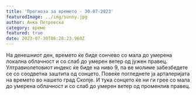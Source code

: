 ```yaml
---
title: 'Прогноза за времето - 30-07-2023'
featuredImage: ../img/sunny.jpg
author: Анка Петровска
category: време
featured: true
date: 2023-07-30T06:28:23.960Z
---
```

На денешниот ден, времето ќе биде сончево со мала до умерена локална облачност и со слаб до умерен ветер од јужен правец. Ултравиолетовиот индекс ќе биде на ниво 9, па ве молиме забезбедете се со соодветна заштита од сонцето. Повеќе погледнете ја арталеријата на времето во нашето град Скопје. И тука сонцето ќе ни ги грее со мала до умерена облачност и со слаб до умерен ветер од променлив правец.